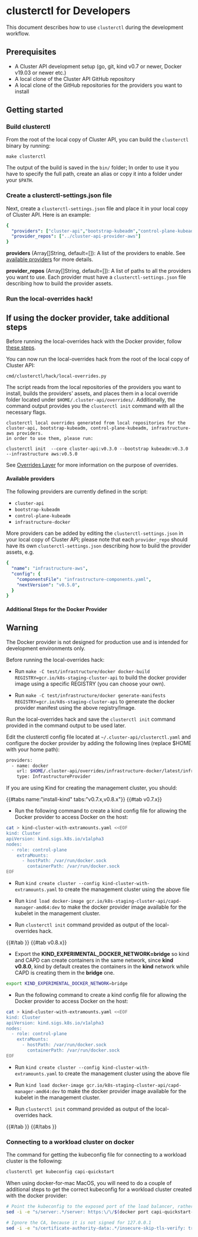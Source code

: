 # clusterctl for Developers

This document describes how to use `clusterctl` during the development workflow.

## Prerequisites

* A Cluster API development setup (go, git, kind v0.7 or newer, Docker v19.03 or newer etc.)
* A local clone of the Cluster API GitHub repository
* A local clone of the GitHub repositories for the providers you want to install

## Getting started

### Build clusterctl

From the root of the local copy of Cluster API, you can build the `clusterctl` binary by running:

```shell
make clusterctl
```

The output of the build is saved in the `bin/` folder; In order to use it you have to specify
the full path, create an alias or copy it into a folder under your `$PATH`.

### Create a clusterctl-settings.json file

Next, create a `clusterctl-settings.json` file and place it in your local copy of Cluster API. Here is an example:

```yaml
{
  "providers": ["cluster-api","bootstrap-kubeadm","control-plane-kubeadm", "infrastructure-aws"],
  "provider_repos": ["../cluster-api-provider-aws"]
}
```

**providers** (Array[]String, default=[]): A list of the providers to enable.
See [available providers](#available-providers) for more details.

**provider_repos** (Array[]String, default=[]): A list of paths to all the providers you want to use. Each provider must have
a `clusterctl-settings.json` file describing how to build the provider assets.

### Run the local-overrides hack!

<aside class="note">

<h1>If using the docker provider, take additional steps</h1>

Before running the local-overrides hack with the Docker provider, follow <a href="#additional-steps-for-the-docker-provider">these steps</a>.

</aside>

You can now run the local-overrides hack from the root of the local copy of Cluster API:

```shell
cmd/clusterctl/hack/local-overrides.py
```

The script reads from the local repositories of the providers you want to install, builds the providers' assets,
and places them in a local override folder located under `$HOME/.cluster-api/overrides/`.
Additionally, the command output provides you the `clusterctl init` command with all the necessary flags.

```shell
clusterctl local overrides generated from local repositories for the cluster-api, bootstrap-kubeadm, control-plane-kubeadm, infrastructure-aws providers.
in order to use them, please run:

clusterctl init  --core cluster-api:v0.3.0 --bootstrap kubeadm:v0.3.0 --infrastructure aws:v0.5.0
```

See [Overrides Layer](configuration.md#overrides-layer) for more information
on the purpose of overrides.

#### Available providers

The following providers are currently defined in the script:

* `cluster-api`
* `bootstrap-kubeadm`
* `control-plane-kubeadm`
* `infrastructure-docker`

More providers can be added by editing the `clusterctl-settings.json` in your local copy of Cluster API;
please note that each `provider_repo` should have its own `clusterctl-settings.json` describing how to build the provider assets, e.g.

```yaml
{
  "name": "infrastructure-aws",
  "config": {
    "componentsFile": "infrastructure-components.yaml",
    "nextVersion": "v0.5.0",
  }
}
```

#### Additional Steps for the Docker Provider

<aside class="note warning">

<h1>Warning</h1>

The Docker provider is not designed for production use and is intended for development environments only.

</aside>

Before running the local-overrides hack:

- Run `make -C test/infrastructure/docker docker-build REGISTRY=gcr.io/k8s-staging-cluster-api` to build the docker provider image
  using a specific REGISTRY (you can choose your own).

- Run `make -C test/infrastructure/docker generate-manifests REGISTRY=gcr.io/k8s-staging-cluster-api` to generate
  the docker provider manifest using the above registry/Image.

Run the local-overrides hack and save the `clusterctl init` command provided in the command output to be used later.

Edit the clusterctl config file located at `~/.cluster-api/clusterctl.yaml` and configure the docker provider
by adding the following lines (replace $HOME with your home path):

```bash
providers:
  - name: docker
    url: $HOME/.cluster-api/overrides/infrastructure-docker/latest/infrastructure-components.yaml
    type: InfrastructureProvider
```

If you are using Kind for creating the management cluster, you should:

{{#tabs name:"install-kind" tabs:"v0.7.x,v0.8.x"}}
{{#tab v0.7.x}}

- Run the following command to create a kind config file for allowing the Docker provider to access Docker on the host:

```bash
cat > kind-cluster-with-extramounts.yaml <<EOF
kind: Cluster
apiVersion: kind.sigs.k8s.io/v1alpha3
nodes:
  - role: control-plane
    extraMounts:
      - hostPath: /var/run/docker.sock
        containerPath: /var/run/docker.sock
EOF
```
- Run `kind create cluster --config kind-cluster-with-extramounts.yaml` to create the management cluster using the above file

- Run `kind load docker-image gcr.io/k8s-staging-cluster-api/capd-manager-amd64:dev` to make the docker provider image available for the kubelet in the management cluster.

- Run `clusterctl init` command provided as output of the local-overrides hack.

{{#/tab }}
{{#tab v0.8.x}}

- Export the **KIND_EXPERIMENTAL_DOCKER_NETWORK=bridge** so kind and CAPD can create containers in the same network, since **kind v0.8.0**, kind by default creates the containers in the **kind** network while CAPD is creating them in the **bridge** one.
```bash
export KIND_EXPERIMENTAL_DOCKER_NETWORK=bridge
```
- Run the following command to create a kind config file for allowing the Docker provider to access Docker on the host:
```bash
cat > kind-cluster-with-extramounts.yaml <<EOF
kind: Cluster
apiVersion: kind.sigs.k8s.io/v1alpha3
nodes:
  - role: control-plane
    extraMounts:
      - hostPath: /var/run/docker.sock
        containerPath: /var/run/docker.sock
EOF
```
- Run `kind create cluster --config kind-cluster-with-extramounts.yaml` to create the management cluster using the above file

- Run `kind load docker-image gcr.io/k8s-staging-cluster-api/capd-manager-amd64:dev` to make the docker provider image available for the kubelet in the management cluster.

- Run `clusterctl init` command provided as output of the local-overrides hack.

{{#/tab }}
{{#/tabs }}

### Connecting to a workload cluster on docker

The command for getting the kubeconfig file for connecting to a workload cluster is the following:

```bash
clusterctl get kubeconfig capi-quickstart
```

When using docker-for-mac MacOS, you will need to do a couple of additional
steps to get the correct kubeconfig for a workload cluster created with the docker provider:

```bash
# Point the kubeconfig to the exposed port of the load balancer, rather than the inaccessible container IP.
sed -i -e "s/server:.*/server: https:\/\/$(docker port capi-quickstart-lb 6443/tcp | sed "s/0.0.0.0/127.0.0.1/")/g" ./capi-quickstart.kubeconfig

# Ignore the CA, because it is not signed for 127.0.0.1
sed -i -e "s/certificate-authority-data:.*/insecure-skip-tls-verify: true/g" ./capi-quickstart.kubeconfig
```

<!-- links -->
[kind]: https://kind.sigs.k8s.io/